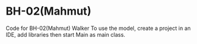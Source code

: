 # BH-02(Mahmut)
Code for BH-02(Mahmut) Walker
To use the model, create a project in an IDE, add libraries then start Main as main class.
